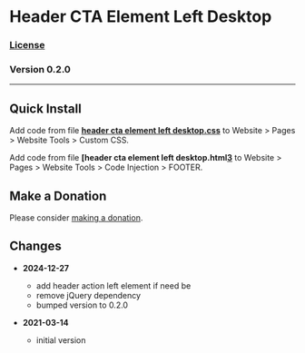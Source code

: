 # Header CTA Element Left Desktop

### [License][1]

### Version 0.2.0

---

## Quick Install

Add code from file **[header cta element left desktop.css][2]** to Website >
Pages > Website Tools > Custom CSS.

Add code from file **[header cta element left desktop.html[3]** to Website >
Pages > Website Tools > Code Injection > FOOTER.

## Make a Donation

Please consider [making a donation][3].

## Changes

* **2024-12-27**

  * add header action left element if need be
  * remove jQuery dependency
  * bumped version to 0.2.0
  
* **2021-03-14**

  * initial version

[1]: https://github.com/tomsWebConsulting/twcsl/blob/main/LICENSE.txt#L1
[2]: header%20cta%20element%20left%20desktop.css#L1
[3]: header%20cta%20element%20left%20desktop.html#L1
[4]: https://github.com/tomsWebConsulting/twcsl#make-a-donation
